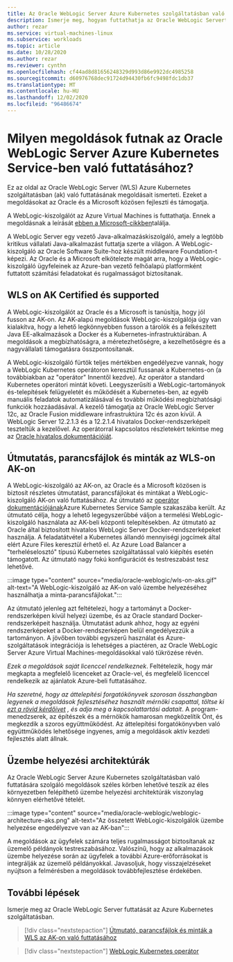 ```yaml
---
title: Az Oracle WebLogic Server Azure Kubernetes szolgáltatásban való futtatásának megoldásai
description: Ismerje meg, hogyan futtathatja az Oracle WebLogic Servert az Azure Kubernetes szolgáltatásban.
author: rezar
ms.service: virtual-machines-linux
ms.subservice: workloads
ms.topic: article
ms.date: 10/28/2020
ms.author: rezar
ms.reviewer: cynthn
ms.openlocfilehash: cf44ad8d81656248329d993d86e9922dc4985258
ms.sourcegitcommit: d60976768dec91724d94430fb6fc9498fdc1db37
ms.translationtype: MT
ms.contentlocale: hu-HU
ms.lasthandoff: 12/02/2020
ms.locfileid: "96486674"
---
```

# <a name="what-are-solutions-for-running-oracle-weblogic-server-on-the-azure-kubernetes-service"></a>Milyen megoldások futnak az Oracle WebLogic Server Azure Kubernetes Service-ben való futtatásához?

Ez az oldal az Oracle WebLogic Server (WLS) Azure Kubernetes szolgáltatásban (ak) való futtatásának megoldásait ismerteti. Ezeket a megoldásokat az Oracle és a Microsoft közösen fejleszti és támogatja.

A WebLogic-kiszolgálót az Azure Virtual Machines is futtathatja. Ennek a megoldásnak a leírását [ebben a Microsoft-cikkben](./oracle-weblogic.md)találja.

A WebLogic Server egy vezető Java-alkalmazáskiszolgáló, amely a legtöbb kritikus vállalati Java-alkalmazást futtatja szerte a világon. A WebLogic-kiszolgáló az Oracle Software Suite-hoz készült middleware Foundation-t képezi. Az Oracle és a Microsoft elkötelezte magát arra, hogy a WebLogic-kiszolgáló ügyfeleinek az Azure-ban vezető felhőalapú platformként futtatott számítási feladatokat és rugalmasságot biztosítanak.

## <a name="wls-on-aks-certified-and-supported"></a>WLS on AK Certified és supported
A WebLogic-kiszolgálót az Oracle és a Microsoft is tanúsítja, hogy jól fusson az AK-on. Az AK-alapú megoldások WebLogic-kiszolgálója úgy van kialakítva, hogy a lehető legkönnyebben fusson a tárolók és a felkészített Java EE-alkalmazások a Docker és a Kubernetes-infrastruktúrában. A megoldások a megbízhatóságra, a méretezhetőségre, a kezelhetőségre és a nagyvállalati támogatásra összpontosítanak.

A WebLogic-kiszolgáló fürtök teljes mértékben engedélyezve vannak, hogy a WebLogic Kubernetes operátoron keresztül fussanak a Kubernetes-on (a továbbiakban az "operátor" Innentől kezdve). Az operátor a standard Kubernetes operátori mintát követi. Leegyszerűsíti a WebLogic-tartományok és-telepítések felügyeletét és működését a Kubernetes-ben, az egyéb manuális feladatok automatizálásával és további működési megbízhatósági funkciók hozzáadásával. A kezelő támogatja az Oracle WebLogic Server 12c, az Oracle Fusion middleware infrastruktúra 12c és azon kívül. A WebLogic Server 12.2.1.3 és a 12.2.1.4 hivatalos Docker-rendszerképeit teszteltük a kezelővel. Az operátorral kapcsolatos részletekért tekintse meg az [Oracle hivatalos dokumentációját](https://oracle.github.io/weblogic-kubernetes-operator/).

## <a name="guidance-scripts-and-samples-for-wls-on-aks"></a>Útmutatás, parancsfájlok és minták az WLS-on AK-on
A WebLogic-kiszolgáló az AK-on, az Oracle és a Microsoft közösen is biztosít részletes útmutatást, parancsfájlokat és mintákat a WebLogic-kiszolgáló AK-on való futtatásához. Az útmutató az [operátor dokumentációjának](https://oracle.github.io/weblogic-kubernetes-operator/samples/simple/azure-kubernetes-service/)Azure Kubernetes Service Sample szakaszába került. Az útmutató célja, hogy a lehető legegyszerűbbé váljon a termelési WebLogic-kiszolgáló használata az AK-beli központi telepítésekben. Az útmutató az Oracle által biztosított hivatalos WebLogic Server Docker-rendszerképeket használja. A feladatátvétel a Kubernetes állandó mennyiségi jogcímek által elért Azure Files keresztül érhető el. Az Azure Load Balancer a "terheléselosztó" típusú Kubernetes szolgáltatással való kiépítés esetén támogatott. Az útmutató nagy fokú konfigurációt és testreszabást tesz lehetővé.

:::image type="content" source="media/oracle-weblogic/wls-on-aks.gif" alt-text="A WebLogic-kiszolgáló az AK-on való üzembe helyezéséhez használhatja a minta-parancsfájlokat.":::

Az útmutató jelenleg azt feltételezi, hogy a tartományt a Docker-rendszerképen kívül helyezi üzembe, és az Oracle standard Docker-rendszerképeit használja. Útmutatást adunk ahhoz, hogy az egyéni rendszerképeket a Docker-rendszerképen belül engedélyezzük a tartományon. A jövőben további egyszerű használat és Azure-szolgáltatások integrációja is lehetséges a piactéren, az Oracle WebLogic Server Azure Virtual Machines-megoldásokkal való tükrözése révén.

_Ezek a megoldások saját licenccel rendelkeznek_. Feltételezik, hogy már megkapta a megfelelő licenceket az Oracle-vel, és megfelelő licenccel rendelkezik az ajánlatok Azure-beli futtatásához.

_Ha szeretné, hogy az áttelepítési forgatókönyvek szorosan összhangban legyenek a megoldások fejlesztéséhez használt mérnöki csapattal, töltse ki [ezt a rövid kérdőívet](https://aka.ms/wls-on-azure-survey) , és adja meg a kapcsolattartási adatait_. A program-menedzserek, az építészek és a mérnökök hamarosan megközelítik Önt, és megkezdik a szoros együttműködést. Az áttelepítési forgatókönyvben való együttműködés lehetősége ingyenes, amíg a megoldások aktív kezdeti fejlesztés alatt állnak.

## <a name="deployment-architectures"></a>Üzembe helyezési architektúrák

Az Oracle WebLogic Server Azure Kubernetes szolgáltatásban való futtatására szolgáló megoldások széles körben lehetővé teszik az éles környezetben felépíthető üzembe helyezési architektúrák viszonylag könnyen elérhetővé tételét.

:::image type="content" source="media/oracle-weblogic/weblogic-architecture-aks.png" alt-text="Az összetett WebLogic-kiszolgálók üzembe helyezése engedélyezve van az AK-ban":::

A megoldások az ügyfelek számára teljes rugalmasságot biztosítanak az üzemelő példányok testreszabásához. Valószínű, hogy az alkalmazások üzembe helyezése során az ügyfelek a további Azure-erőforrásokat is integrálják az üzemelő példányokkal. Javasoljuk, hogy visszajelzéseket nyújtson a felmérésben a megoldások továbbfejlesztése érdekében.

## <a name="next-steps"></a>További lépések

Ismerje meg az Oracle WebLogic Server futtatását az Azure Kubernetes szolgáltatásban.

> [!div class="nextstepaction"]
> [Útmutató, parancsfájlok és minták a WLS az AK-on való futtatásához](https://oracle.github.io/weblogic-kubernetes-operator/samples/simple/azure-kubernetes-service/)

> [!div class="nextstepaction"]
> [WebLogic Kubernetes operátor](https://oracle.github.io/weblogic-kubernetes-operator/)